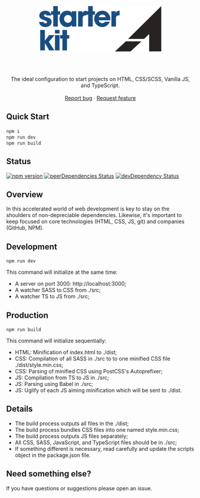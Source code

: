 <br>
<br>

<p align="center">
  <a href="https://github.com/as-one/starter">
    <img src="https://raw.githubusercontent.com/as-one/starter/master/starter.png" alt="As One - Starter Kit" width="328" height="122">
  </a>
</p>

<br>
<br>

<p align="center">
  The ideal configuration to start projects on HTML, CSS/SCSS, Vanilla JS, and TypeScript.
  <br>
  <br>
  <a href="https://github.com/as-one/starter/issues/new?template=bug_report.md">Report bug</a>
  ·
  <a href="https://github.com/as-one/starter/issues/new?template=feature_request.md">Request feature</a>
</p>

## Quick Start

```
npm i
npm run dev
npm run build
```

## Status

[![npm version](https://img.shields.io/badge/npm-v6.13.4-blue)]()
[![peerDependencies Status](https://img.shields.io/badge/peer%20dependencies-up%20to%20date-brightgreen)]()
[![devDependency Status](https://img.shields.io/badge/dev--dependencies-up%20to%20date-brightgreen)]()

## Overview

In this accelerated world of web development is key to stay on the shoulders of non-depreciable dependencies. Likewise, it's important to keep focused on core technologies (HTML, CSS, JS, git) and companies (GitHub, NPM).

## Development

```
npm run dev
```

This command will initialize at the same time:

- A server on port 3000: http://localhost:3000;
- A watcher SASS to CSS from ./src;
- A watcher TS to JS from ./src;

## Production

```
npm run build
```

This command will initialize sequentially:

- HTML: Minification of index.html to ./dist;
- CSS: Compilation of all SASS in ./src to to one minified CSS file ./dist/style.min.css;
- CSS: Parsing of minified CSS using PostCSS's Autoprefixer;
- JS: Compilation from TS to JS in ./src;
- JS: Parsing using Babel in ./src;
- JS: Uglify of each JS aiming minification which will be sent to ./dist.

## Details

- The build process outputs all files in the ./dist;
- The build process bundles CSS files into one named style.min.css;
- The build process outputs JS files separately;
- All CSS, SASS, JavaScript, and TypeScript files should be in ./src;
- If something different is necessary, read carefully and update the scripts object in the package.json file.

## Need something else?

If you have questions or suggestions please open an issue.
